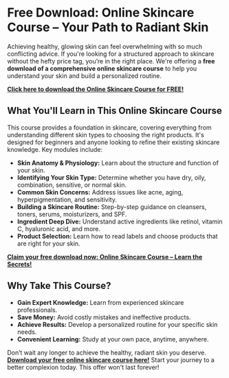 # Free Download: Online Skincare Course – Your Path to Radiant Skin

Achieving healthy, glowing skin can feel overwhelming with so much conflicting advice. If you're looking for a structured approach to skincare without the hefty price tag, you’re in the right place. We're offering a **free download of a comprehensive online skincare course** to help you understand your skin and build a personalized routine.

[**Click here to download the Online Skincare Course for FREE!**](https://udemywork.com/online-skincare-course)

## What You'll Learn in This Online Skincare Course

This course provides a foundation in skincare, covering everything from understanding different skin types to choosing the right products. It's designed for beginners and anyone looking to refine their existing skincare knowledge. Key modules include:

*   **Skin Anatomy & Physiology:** Learn about the structure and function of your skin.
*   **Identifying Your Skin Type:** Determine whether you have dry, oily, combination, sensitive, or normal skin.
*   **Common Skin Concerns:** Address issues like acne, aging, hyperpigmentation, and sensitivity.
*   **Building a Skincare Routine:** Step-by-step guidance on cleansers, toners, serums, moisturizers, and SPF.
*   **Ingredient Deep Dive:** Understand active ingredients like retinol, vitamin C, hyaluronic acid, and more.
*   **Product Selection:** Learn how to read labels and choose products that are right for your skin.

[**Claim your free download now: Online Skincare Course – Learn the Secrets!**](https://udemywork.com/online-skincare-course)

## Why Take This Course?

*   **Gain Expert Knowledge:** Learn from experienced skincare professionals.
*   **Save Money:** Avoid costly mistakes and ineffective products.
*   **Achieve Results:** Develop a personalized routine for your specific skin needs.
*   **Convenient Learning:** Study at your own pace, anytime, anywhere.

Don’t wait any longer to achieve the healthy, radiant skin you deserve. **[Download your free online skincare course here!](https://udemywork.com/online-skincare-course)** Start your journey to a better complexion today. This offer won't last forever!

